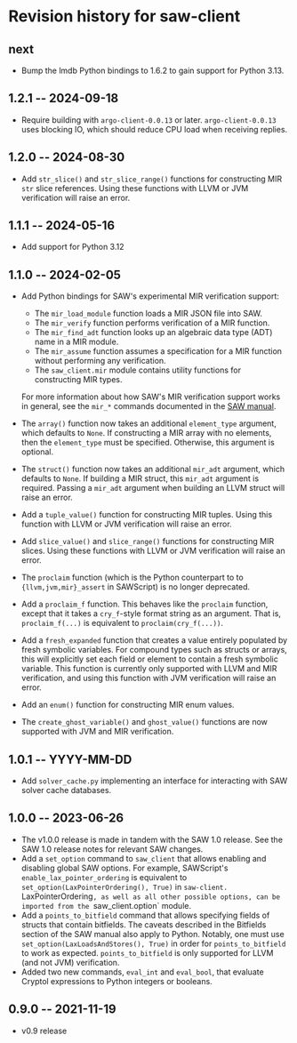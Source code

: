 # Revision history for saw-client

## next

* Bump the lmdb Python bindings to 1.6.2 to gain support for Python 3.13.

## 1.2.1 -- 2024-09-18

* Require building with `argo-client-0.0.13` or later. `argo-client-0.0.13` uses
  blocking IO, which should reduce CPU load when receiving replies.

## 1.2.0 -- 2024-08-30

* Add `str_slice()` and `str_slice_range()` functions for constructing MIR `str`
  slice references. Using these functions with LLVM or JVM verification will
  raise an error.

## 1.1.1 -- 2024-05-16

* Add support for Python 3.12

## 1.1.0 -- 2024-02-05

* Add Python bindings for SAW's experimental MIR verification support:

  * The `mir_load_module` function loads a MIR JSON file into SAW.
  * The `mir_verify` function performs verification of a MIR function.
  * The `mir_find_adt` function looks up an algebraic data type (ADT) name in a
    MIR module.
  * The `mir_assume` function assumes a specification for a MIR function without
    performing any verification.
  * The `saw_client.mir` module contains utility functions for constructing
    MIR types.

  For more information about how SAW's MIR verification support works in
  general, see the `mir_*` commands documented in the [SAW
  manual](https://github.com/GaloisInc/saw-script/blob/master/doc/manual/manual.md).
* The `array()` function now takes an additional `element_type` argument, which
  defaults to `None`. If constructing a MIR array with no elements, then the
  `element_type` must be specified. Otherwise, this argument is optional.
* The `struct()` function now takes an additional `mir_adt` argument, which
  defaults to `None`. If building a MIR struct, this `mir_adt` argument is
  required. Passing a `mir_adt` argument when building an LLVM struct will raise
  an error.
* Add a `tuple_value()` function for constructing MIR tuples. Using this
  function with LLVM or JVM verification will raise an error.
* Add `slice_value()` and `slice_range()` functions for constructing MIR slices.
  Using these functions with LLVM or JVM verification will raise an error.
* The `proclaim` function (which is the Python counterpart to to
  `{llvm,jvm,mir}_assert` in SAWScript) is no longer deprecated.
* Add a `proclaim_f` function. This behaves like the `proclaim` function, except
  that it takes a `cry_f`-style format string as an argument. That is,
  `proclaim_f(...)` is equivalent to `proclaim(cry_f(...))`.
* Add a `fresh_expanded` function that creates a value entirely populated by
  fresh symbolic variables. For compound types such as structs or arrays, this
  will explicitly set each field or element to contain a fresh symbolic
  variable. This function is currently only supported with LLVM and MIR
  verification, and using this function with JVM verification will raise an
  error.
* Add an `enum()` function for constructing MIR enum values.
* The `create_ghost_variable()` and `ghost_value()` functions are now supported
  with JVM and MIR verification.

## 1.0.1 -- YYYY-MM-DD

* Add `solver_cache.py` implementing an interface for interacting with SAW
  solver cache databases.

## 1.0.0 -- 2023-06-26

* The v1.0.0 release is made in tandem with the SAW 1.0 release. See the
  SAW 1.0 release notes for relevant SAW changes.
* Add a `set_option` command to `saw_client` that allows enabling and disabling
  global SAW options. For example, SAWScript's `enable_lax_pointer_ordering` is
  equivalent to `set_option(LaxPointerOrdering(), True)` in `saw-client.
  `LaxPointerOrdering`, as well as all other possible options, can be imported
  from the `saw_client.option` module.
* Add a `points_to_bitfield` command that allows specifying fields of structs
  that contain bitfields. The caveats described in the Bitfields section of the
  SAW manual also apply to Python. Notably, one must use
  `set_option(LaxLoadsAndStores(), True)` in order for `points_to_bitfield` to
  work as expected. `points_to_bitfield` is only supported for LLVM (and not
  JVM) verification.
* Added two new commands, `eval_int` and `eval_bool`, that evaluate Cryptol
  expressions to Python integers or booleans.


## 0.9.0 -- 2021-11-19

* v0.9 release
